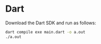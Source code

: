 # Dart

Download the Dart SDK and run as follows:

```bash
dart compile exe main.dart -o a.out
./a.out
```
